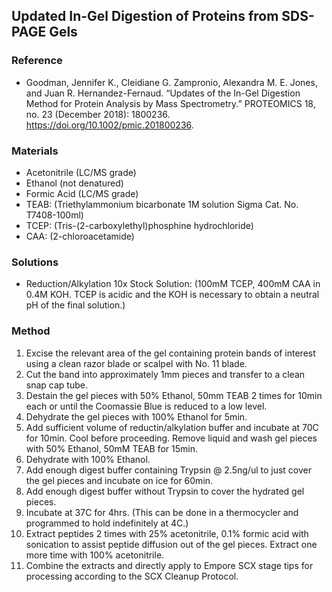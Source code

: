 ## Updated In-Gel Digestion of Proteins from SDS-PAGE Gels
### Reference
- Goodman, Jennifer K., Cleidiane G. Zampronio, Alexandra M. E. Jones, and Juan R. Hernandez-Fernaud. “Updates of the In-Gel Digestion Method for Protein Analysis by Mass Spectrometry.” PROTEOMICS 18, no. 23 (December 2018): 1800236. https://doi.org/10.1002/pmic.201800236.

### Materials

- Acetonitrile (LC/MS grade)
- Ethanol (not denatured)
- Formic Acid (LC/MS grade)
- TEAB: (Triethylammonium bicarbonate 1M solution Sigma Cat. No. T7408-100ml)
- TCEP: (Tris-(2-carboxylethyl)phosphine hydrochloride)
- CAA: (2-chloroacetamide)

### Solutions
- Reduction/Alkylation 10x Stock Solution: (100mM TCEP, 400mM CAA in 0.4M KOH.  TCEP is acidic and the KOH is necessary to obtain a neutral pH of the final solution.)

### Method
1. Excise the relevant area of the gel containing protein bands of interest using a clean razor blade or scalpel with No. 11 blade.
2. Cut the band into approximately 1mm pieces and transfer to a clean snap cap tube.
3. Destain the gel pieces with 50% Ethanol, 50mm TEAB 2 times for 10min each or until the Coomassie Blue is reduced to a low level.
4. Dehydrate the gel pieces with 100% Ethanol for 5min.
5. Add sufficient volume of reductin/alkylation buffer and incubate at 70C for 10min. Cool before proceeding.
Remove liquid and wash gel pieces with 50% Ethanol, 50mM TEAB for 15min.
6. Dehydrate with 100% Ethanol.
7. Add enough digest buffer containing Trypsin @ 2.5ng/ul to just cover the gel pieces and incubate on ice for 60min.
8. Add enough digest buffer without Trypsin to cover the hydrated gel pieces.
9. Incubate at 37C for 4hrs.  (This can be done in a thermocycler and programmed to hold indefinitely at 4C.)
10. Extract peptides 2 times with 25% acetonitrile, 0.1% formic acid with sonication to assist peptide diffusion out of the gel pieces.  Extract one more time with 100% acetonitrile.
11. Combine the extracts and directly apply to Empore SCX stage tips for processing according to the SCX Cleanup Protocol.
